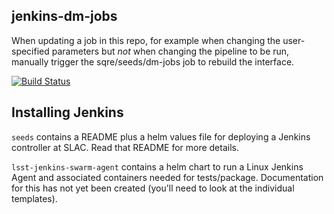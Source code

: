 ## jenkins-dm-jobs

When updating a job in this repo, for example when changing the user-specified
parameters but _not_ when changing the pipeline to be run, manually trigger
the sqre/seeds/dm-jobs job to rebuild the interface.

[![Build Status](https://travis-ci.org/lsst-dm/jenkins-dm-jobs.png)](https://travis-ci.org/lsst-dm/jenkins-dm-jobs)

## Installing Jenkins

`seeds` contains a README plus a helm values file for deploying a Jenkins
controller at SLAC. Read that README for more details.

`lsst-jenkins-swarm-agent` contains a helm chart to run a Linux Jenkins Agent
and associated containers needed for tests/package. Documentation for this has
not yet been created (you'll need to look at the individual templates).

